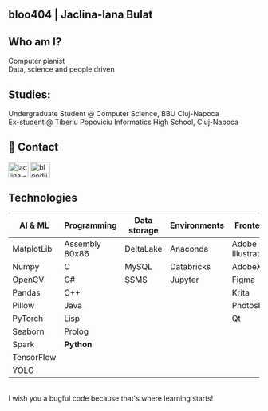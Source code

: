 ## bloo404 | Jaclina-Iana Bulat

## Who am I?

Computer pianist <br/>
Data, science and people driven

## Studies:

Undergraduate Student @ Computer Science, BBU Cluj-Napoca <br/>
Ex-student @ Tiberiu Popoviciu Informatics High School, Cluj-Napoca

## 🔗 Contact

<a href="https://www.linkedin.com/in/jaclina-iana-bulat-38515418b/" target="blank"><img align="center" src="https://raw.githubusercontent.com/rahuldkjain/github-profile-readme-generator/master/src/images/icons/Social/linked-in-alt.svg" alt="jaclina - iana bulat" height="30" width="40" /></a>
<a href="https://fb.com/bloodline.404" target="blank"><img align="center" src="https://raw.githubusercontent.com/rahuldkjain/github-profile-readme-generator/master/src/images/icons/Social/facebook.svg" alt="bloodline.404" height="30" width="40" /></a>

## Technologies

<p align="left">

| **AI & ML** | **Programming** | **Data storage** | Environments | Frontend          | Mobile         | Other tools | Soft skills |
| ----------- | --------------- | ---------------- | ------------ | ----------------- | -------------- | ----------- | ----------- |
| MatplotLib  | Assembly 80x86  | DeltaLake        | Anaconda     | Adobe Illustrator | Android Studio | Firebase    | Agile       |
| Numpy       | C               | MySQL            | Databricks   | AdobeXD           | Flutter        | Git         |             |
| OpenCV      | C#              | SSMS             | Jupyter      | Figma             | Kotlin         | Linux       |             |
| Pandas      | C++             |                  |              | Krita             |                | Maple       |             |
| Pillow      | Java            |                  |              | Photoshop         |                | Octave      |             |
| PyTorch     | Lisp            |                  |              | Qt                |                | Postman     |             |
| Seaborn     | Prolog          |                  |              |                   |                | Unity       |             |
| Spark       | **Python**      |                  |              |                   |                | Bash        |             |
| TensorFlow  |                 |                  |              |                   |                | Docker      |             |
| YOLO        |                 |                  |              |                   |                |             |             |

<br />
I wish you a bugful code because that's where learning starts!
